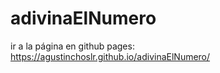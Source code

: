 # adivinaElNumero

ir a la página en github pages:
https://agustinchoslr.github.io/adivinaElNumero/
